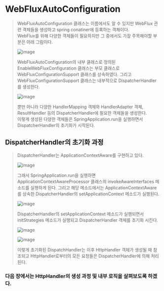 # WebFluxAutoConfiguration

> WebFluxAutoConfiguration 클래스는 이름에서도 알 수 있지만 WebFlux 관련 객체들을 생성하고 spring conatiner에 등록하는 객체이다.    
> WebFlux를 위해 다양한 객체들이 필요하지만 그 중에서도 가장 주목해야할 부분은 아래 그림이다. 
>
> ![image](https://user-images.githubusercontent.com/89891704/215823094-1d27f8cf-c432-4131-b04c-ba8c3a009402.png)
>
> WebFluxAutoConfiguration의 내부 클래스로 정의된 EnableWebFluxConfiguration 클래스는 부모 클래스로 WebFluxConfigurationSupport 클래스를 상속하였다.
> 그리고 WebFluxConfigurationSupport 클래스는 내부적으로 DispatcherHandler를 생성한다. 
> 
> ![image](https://user-images.githubusercontent.com/89891704/215824179-f7fd5a6b-9ef8-48c3-a273-281aefa43773.png)
>
> 뿐만 아니라 다양한 HandlerMapping 객체와 HandlerAdapter 객체, ResultHandler 등의 DispatcherHandler에 필요한 객체들을 생성한다.   
> 이렇게 생성된 다양한 객체들은 SpringApplication.run을 실행하면서 DispatcherHandler의 초기화가 시작된다.   

## DispatcherHandler의 초기화 과정

> DispatcherHandler는 ApplicationContextAware를 구현하고 있다.   
> 
> ![image](https://user-images.githubusercontent.com/89891704/215829955-9aed8206-870d-40bb-90f8-934d85c62a2c.png)
>
> 그래서 SpringApplication.run을 실행하면 ApplicationContextAwareProcessor 클래스의 invokeAwareInterfaces 메소드를 실행하게 된다. 그리고 해당 메소드에서는 
> ApplicationContextAware를 상속한 DispatcherHandler의 setApplicationContext 메소드가 실행된다.
>
> ![image](https://user-images.githubusercontent.com/89891704/215830679-b2294f4d-3e66-4b63-af54-411f3cf88772.png)
>
> DispatcherHandler의 setApplicationContext 메소드가 실행되면서 initStrategies 메소드가 실행되고 DispatcherHandler 객체를 초기화 시킨다.
>
> ![image](https://user-images.githubusercontent.com/89891704/215830930-21cb915f-e564-48a5-9bcd-f4ad7db784d7.png)
>
> ![image](https://user-images.githubusercontent.com/89891704/215831067-a3ab1f82-8993-4219-ac42-4900129692a1.png)
>
> 이렇게 초기화된 DispatchHandler는 이후 HttpHandler 객체가 생성될 때 참조되고 HttpHandler로부터의 모든 요청들은 DispatcherHandler에 의해 처리된다. 
### 다음 장에서는 HttpHandler의 생성 과정 및 내부 로직을 살펴보도록 하겠다.
